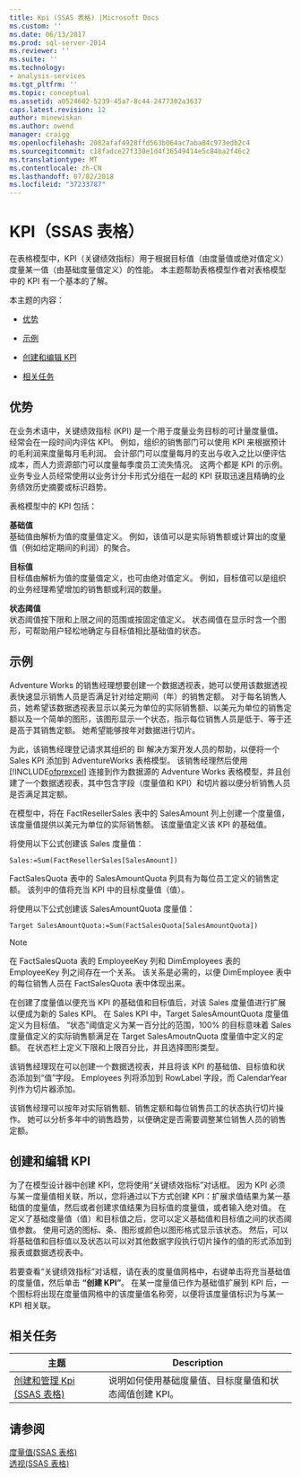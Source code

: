 ```yaml
---
title: Kpi (SSAS 表格) |Microsoft Docs
ms.custom: ''
ms.date: 06/13/2017
ms.prod: sql-server-2014
ms.reviewer: ''
ms.suite: ''
ms.technology:
- analysis-services
ms.tgt_pltfrm: ''
ms.topic: conceptual
ms.assetid: a0524602-5239-45a7-8c44-2477302a3637
caps.latest.revision: 12
author: minewiskan
ms.author: owend
manager: craigg
ms.openlocfilehash: 2082afaf4928ffd563b064ac7aba84c973edb2c4
ms.sourcegitcommit: c18fadce27f330e1d4f36549414e5c84ba2f46c2
ms.translationtype: MT
ms.contentlocale: zh-CN
ms.lasthandoff: 07/02/2018
ms.locfileid: "37233787"
---
```

# <a name="kpis-ssas-tabular"></a>KPI（SSAS 表格）
  在表格模型中，KPI（关键绩效指标）用于根据目标值（由度量值或绝对值定义）度量某一值（由基础度量值定义）的性能。 本主题帮助表格模型作者对表格模型中的 KPI 有一个基本的了解。  
  
 本主题的内容：  
  
-   [优势](#bkmk_benefits)  
  
-   [示例](#bkmk_example)  
  
-   [创建和编辑 KPI](#bkmk_create)  
  
-   [相关任务](#bkmk_related_tasks)  
  
##  <a name="bkmk_benefits"></a> 优势  
 在业务术语中，关键绩效指标 (KPI) 是一个用于度量业务目标的可计量度量值。 经常会在一段时间内评估 KPI。 例如，组织的销售部门可以使用 KPI 来根据预计的毛利润来度量每月毛利润。 会计部门可以度量每月的支出与收入之比以便评估成本，而人力资源部门可以度量每季度员工流失情况。 这两个都是 KPI 的示例。 业务专业人员经常使用以业务计分卡形式分组在一起的 KPI 获取迅速且精确的业务绩效历史摘要或标识趋势。  
  
 表格模型中的 KPI 包括：  
  
 **基础值**  
 基础值由解析为值的度量值定义。 例如，该值可以是实际销售额或计算出的度量值（例如给定期间的利润）的聚合。  
  
 **目标值**  
 目标值由解析为值的度量值定义，也可由绝对值定义。 例如，目标值可以是组织的业务经理希望增加的销售额或利润的数量。  
  
 **状态阈值**  
 状态阈值按下限和上限之间的范围或按固定值定义。 状态阈值在显示时含一个图形，可帮助用户轻松地确定与目标值相比基础值的状态。  
  
##  <a name="bkmk_example"></a> 示例  
 Adventure Works 的销售经理想要创建一个数据透视表，她可以使用该数据透视表快速显示销售人员是否满足针对给定期间（年）的销售定额。 对于每名销售人员，她希望该数据透视表显示以美元为单位的实际销售额、以美元为单位的销售定额以及一个简单的图形，该图形显示一个状态，指示每位销售人员是低于、等于还是高于其销售定额。 她希望能够按年对数据进行切片。  
  
 为此，该销售经理登记请求其组织的 BI 解决方案开发人员的帮助，以便将一个 Sales KPI 添加到 AdventureWorks 表格模型。 该销售经理然后使用 [!INCLUDE[ofprexcel](../../includes/ofprexcel-md.md)] 连接到作为数据源的 Adventure Works 表格模型，并且创建了一个数据透视表，其中包含字段（度量值和 KPI）和切片器以便分析销售人员是否满足其定额。  
  
 在模型中，将在 FactResellerSales 表中的 SalesAmount 列上创建一个度量值，该度量值提供以美元为单位的实际销售额。 该度量值定义该 KPI 的基础值。  
  
 将使用以下公式创建该 Sales 度量值：  
  
```  
Sales:=Sum(FactResellerSales[SalesAmount])  
```  
  
 FactSalesQuota 表中的 SalesAmountQuota 列具有为每位员工定义的销售定额。 该列中的值将充当 KPI 中的目标度量值（值）。  
  
 将使用以下公式创建该 SalesAmountQuota 度量值：  
  
```  
Target SalesAmountQuota:=Sum(FactSalesQuota[SalesAmountQuota])  
```  
  
> [!NOTE]  
>  在 FactSalesQuota 表的 EmployeeKey 列和 DimEmployees 表的 EmployeeKey 列之间存在一个关系。 该关系是必需的，以便 DimEmployee 表中的每位销售人员在 FactSalesQuota 表中体现出来。  
  
 在创建了度量值以便充当 KPI 的基础值和目标值后，对该 Sales 度量值进行扩展以便成为新的 Sales KPI。 在 Sales KPI 中，Target SalesAmountQuota 度量值定义为目标值。 “状态”阈值定义为某一百分比的范围，100% 的目标意味着 Sales 度量值定义的实际销售额满足在 Target SalesAmoutnQuota 度量值中定义的定额。 在状态栏上定义下限和上限百分比，并且选择图形类型。  
  
 该销售经理现在可以创建一个数据透视表，并且将该 KPI 的基础值、目标值和状态添加到“值”字段。 Employees 列将添加到 RowLabel 字段，而 CalendarYear 列作为切片器添加。  
  
 该销售经理可以按年对实际销售额、销售定额和每位销售员工的状态执行切片操作。 她可以分析多年中的销售趋势，以便确定是否需要调整某位销售人员的销售定额。  
  
##  <a name="bkmk_create"></a> 创建和编辑 KPI  
 为了在模型设计器中创建 KPI，您将使用“关键绩效指标”对话框。 因为 KPI 必须与某一度量值相关联，所以，您将通过以下方式创建 KPI：扩展求值结果为某一基础值的度量值，然后或者创建求值结果为目标值的度量值，或者输入绝对值。 在定义了基础度量值（值）和目标值之后，您可以定义基础值和目标值之间的状态阈值参数。 使用可选的图标、条、图形或颜色以图形格式显示该状态。 然后，可以将基础值和目标值以及状态以可以对其他数据字段执行切片操作的值的形式添加到报表或数据透视表中。  
  
 若要查看“关键绩效指标”对话框，请在表的度量值网格中，右键单击将充当基础值的度量值，然后单击 **“创建 KPI”**。 在某一度量值已作为基础值扩展到 KPI 后，一个图标将出现在度量值网格中的该度量值名称旁，以便将该度量值标识为与某一 KPI 相关联。  
  
##  <a name="bkmk_related_tasks"></a> 相关任务  
  
|主题|Description|  
|-----------|-----------------|  
|[创建和管理 Kpi &#40;SSAS 表格&#41;](kpis-ssas-tabular.md)|说明如何使用基础度量值、目标度量值和状态阈值创建 KPI。|  
  
## <a name="see-also"></a>请参阅  
 [度量值&#40;SSAS 表格&#41;](measures-ssas-tabular.md)   
 [透视&#40;SSAS 表格&#41;](perspectives-ssas-tabular.md)  
  
  
